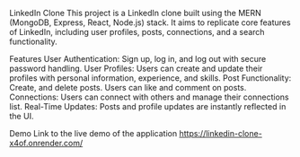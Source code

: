 LinkedIn Clone
This project is a LinkedIn clone built using the MERN (MongoDB, Express, React, Node.js) stack. It aims to replicate core features of LinkedIn, including user profiles, posts, connections, and a search functionality.

Features
User Authentication: Sign up, log in, and log out with secure password handling.
User Profiles: Users can create and update their profiles with personal information, experience, and skills.
Post Functionality: Create, and delete posts. Users can like and comment on posts.
Connections: Users can connect with others and manage their connections list.
Real-Time Updates: Posts and profile updates are instantly reflected in the UI.

Demo
Link to the live demo of the application https://linkedin-clone-x4of.onrender.com/

